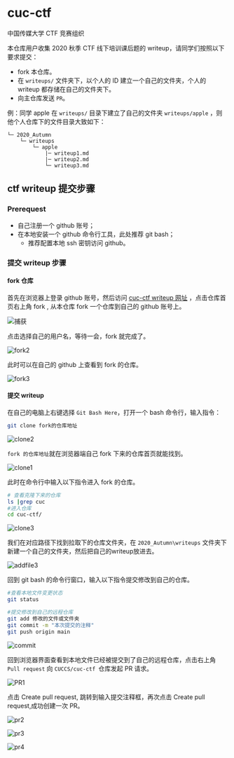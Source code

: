 # cuc-ctf
中国传媒大学 CTF 竞赛组织

本仓库用户收集 2020 秋季 CTF 线下培训课后题的 writeup，请同学们按照以下要求提交：

- fork 本仓库。
- 在 `writeups/` 文件夹下，以个人的 ID 建立一个自己的文件夹，个人的 writeup 都存储在自己的文件夹下。
-  向主仓库发送 `PR`。

例：同学 apple 在  `writeups/` 目录下建立了自己的文件夹  `writeups/apple` ，则他个人仓库下的文件目录大致如下：

```
└─ 2020_Autumn
    └─ writeups
        └─ apple
            |─ writeup1.md
            |─ writeup2.md
            └─ writeup3.md
```

## ctf writeup 提交步骤

### Prerequest

- 自己注册一个 github 账号；
- 在本地安装一个 github 命令行工具，此处推荐 git bash；
  - 推荐配置本地 ssh 密钥访问 github。

###  提交 writeup 步骤

#### fork 仓库

首先在浏览器上登录 github 账号，然后访问 [cuc-ctf writeup 网址](https://github.com/CUCCS/cuc-ctf) ，点击仓库首页右上角 fork , 从本仓库 fork 一个仓库到自己的 github 账号上。

![捕获](img/fork.PNG)

点击选择自己的用户名，等待一会，fork 就完成了。

![fork2](img/fork2.PNG)

此时可以在自己的 github 上查看到 fork 的仓库。

![fork3](img/fork3.PNG)

#### 提交 writeup

在自己的电脑上右键选择 `Git Bash Here`，打开一个 bash 命令行，输入指令：

```bash
git clone fork的仓库地址
```

![clone2](img/clone2.PNG)

`fork 的仓库地址`就在浏览器端自己 fork 下来的仓库首页就能找到。

![clone1](img/clone1.PNG)

此时在命令行中输入以下指令进入 fork 的仓库。

```bash
# 查看克隆下来的仓库
ls |grep cuc
#进入仓库
cd cuc-ctf/
```

![clone3](img/clone3.PNG)

我们在对应路径下找到拉取下的仓库文件夹，在 `2020_Autumn\writeups` 文件夹下新建一个自己的文件夹，然后把自己的writeup放进去。

![addfile3](img/addfile3.PNG)

回到 git bash 的命令行窗口，输入以下指令提交修改到自己的仓库。

```bash
#查看本地文件变更状态
git status

#提交修改到自己的远程仓库
git add 修改的文件或文件夹
git commit -m "本次提交的注释"
git push origin main
```
![commit](img/commit.PNG)

回到浏览器界面查看到本地文件已经被提交到了自己的远程仓库，点击右上角` Pull request`  向 `CUCCS/cuc-ctf `仓库发起 PR 请求。

![PR1](img/PR1.PNG)

点击 Create pull request, 跳转到输入提交注释框，再次点击 Create pull request,成功创建一次 PR。

![pr2](img/pr2.PNG)

![pr3](img/pr3.PNG)

![pr4](img/pr4.PNG)

